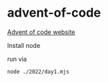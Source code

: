 # advent-of-code

[Advent of code website](https://adventofcode.com/)

Install node

run via 
```sh
node ./2022/day1.mjs
```
